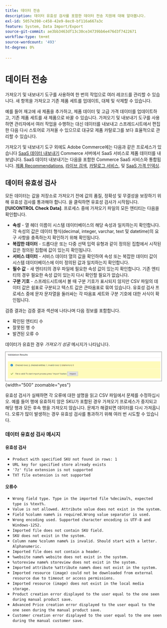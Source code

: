 ```yaml
---
title: 데이터 전송
description: 데이터 유효성 검사를 포함한 데이터 전송 지원에 대해 알아봅니다.
exl-id: 5057e398-c458-42e9-8ec0-bf116a667a3c
feature: System, Data Import/Export
source-git-commit: ae3bb3463df13c30ce34739bb6e476d3f7422671
workflow-type: tm+mt
source-wordcount: '493'
ht-degree: 0%

---
```


# 데이터 전송

가져오기 및 내보내기 도구를 사용하여 한 번의 작업으로 여러 레코드를 관리할 수 있습니다. 새 항목을 가져오고 기존 제품 세트를 업데이트, 대체 및 삭제할 수 있습니다.

예를 들어 재고에 새 제품을 추가하고, 제품 데이터 및 고급 가격 데이터를 업데이트하고, 기존 제품 세트를 새 제품으로 바꿀 수 있습니다. 가져오기 및 내보내기 도구를 사용하면 관리자에서 여러 작업을 수행하는 대신 데이터를 내보내고 스프레드시트에서 편집한 다음 다시 스토어로 가져올 수 있으므로 대규모 제품 카탈로그를 보다 효율적으로 관리할 수 있습니다.

가져오기 및 내보내기 도구 외에도 Adobe Commerce에는 다음과 같은 프로세스가 있습니다 [SaaS 데이터 내보내기](https://experienceleague.adobe.com/en/docs/commerce-merchant-services/saas-data-export/overview) Commerce 서버에서 SaaS 서비스로 제품 데이터를 내보냅니다. SaaS 데이터 내보내기는 다음을 포함한 Commerce SaaS 서비스와 통합됩니다. [제품 Recommendations](https://experienceleague.adobe.com/docs/commerce-merchant-services/product-recommendations/overview.html), [라이브 검색](https://experienceleague.adobe.com/en/docs/commerce-merchant-services/live-search/overview), [카탈로그 서비스](https://experienceleague.adobe.com/en/docs/commerce-merchant-services/catalog-service/guide-overview), 및 [SaaS 가격 인덱싱](https://experienceleague.adobe.com/en/docs/commerce-merchant-services/price-indexer/price-indexing).

## 데이터 유효성 검사

모든 데이터는 값을 저장소로 가져오기 전에 값의 품질, 정확성 및 무결성을 보장하기 위해 유효성 검사를 통과해야 합니다. 을 클릭하면 유효성 검사가 시작됩니다. **[!UICONTROL Check Data]**. 프로세스 중에 가져오기 파일의 모든 엔티티는 다음을 확인합니다.

- **속성** - 열 헤더 이름이 시스템 데이터베이스의 해당 속성과 일치하는지 확인합니다. 각 속성의 값은 데이터 형식(decimal, integer, varchar, text 및 datetime)의 요구 사항을 충족하는지 확인하기 위해 확인됩니다.
- **복잡한 데이터** - 드롭다운 또는 다중 선택 입력 유형과 같이 정의된 집합에서 시작된 값은 정의된 집합에 값이 있는지 확인됩니다.
- **서비스 데이터** - 서비스 데이터 열의 값을 확인하여 속성 또는 복잡한 데이터 값이 시스템 데이터베이스에 이미 정의된 값과 일치하는지 확인합니다.
- **필수 값** - 새 엔티티의 경우 파일에 필요한 속성 값이 있는지 확인합니다. 기존 엔티티의 경우 필요한 속성 값이 있는지 다시 확인할 필요가 없습니다.
- **구분 기호** - 스프레드시트에서 볼 때 구분 기호가 표시되지 않지만 CSV 파일의 데이터 값은 쉼표로 구분되고 텍스트 값은 큰따옴표로 묶여 있습니다. 유효성 검사 프로세스 중에 문자 문자열을 둘러싸는 각 따옴표 세트와 구분 기호에 대한 서식이 확인됩니다.

검증 결과는 검증 결과 섹션에 나타나며 다음 정보를 포함합니다.

- 확인된 엔티티 수
- 잘못된 행 수
- 발견된 오류 수

데이터가 유효한 경우 _가져오기 성공_ 메시지가 나타납니다.

![시스템 메시지 - 파일이 유효합니다.](./assets/data-import-validation-message.png){width="500" zoomable="yes"}

유효성 검사가 실패하면 각 오류에 대한 설명을 읽고 CSV 파일에서 문제를 수정하십시오. 예를 들어 행에 유효하지 않은 SKU가 포함된 경우 가져오기 프로세스가 중지되고 해당 행과 모든 후속 행을 가져오지 않습니다. 문제가 해결되면 데이터를 다시 가져옵니다. 오류가 많이 발생하는 경우 유효성 검사를 통과하기 위해 여러 번 시도할 수 있습니다.

### 데이터 유효성 검사 메시지

#### 유효성 검사

- `Product with specified SKU not found in rows: 1`
- `URL key for specified store already exists`
- `'7z' file extension is not supported`
- `TXT file extension is not supported`

#### 오류수

- `Wrong field type. Type in the imported file %decimal%, expected type is %text%.`
- `Value is not allowed. Attribute value does not exist in the system.`
- `Field %column name% is required.Wrong value separator is used.`
- `Wrong encoding used. Supported character encoding is UTF-8 and Windows-1252.`
- `Imported file does not contain SKU field.`
- `SKU does not exist in the system.`
- `Column name %column name% is invalid. Should start with a letter. Alphanumeric.`
- `Imported file does not contain a header.`
- `%website name% website does not exist in the system.`
- `%storeview name% storeview does not exist in the system.`
- `Imported attribute %attribute name% does not exist in the system.`
- `Imported resource (image) could not be downloaded from external resource due to timeout or access permissions.`
- `Imported resource (image) does not exist in the local media storage.`
- `Product creation error displayed to the user equal to the one seen during manual product save.`
- `Advanced Price creation error displayed to the user equal to the one seen during the manual product save.`
- `Customer creation error displayed to the user equal to the one seen during the manual customer save.`
